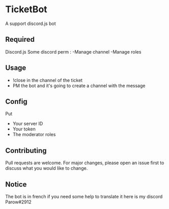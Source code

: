 # TicketBot
A support discord.js bot


## Required

Discord.js
Some discord perm : 
  -Manage channel
  -Manage roles
## Usage

  - !close in the channel of the ticket
  - PM the bot and it's going to create a channel with the message

## Config

Put
  - Your server ID
  - Your token
  - The moderator roles
  

## Contributing
Pull requests are welcome. For major changes, please open an issue first to discuss what you would like to change.

## Notice

The bot is in french if you need some help to translate it here is my discord Parow#2912
